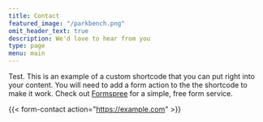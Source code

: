 ```yaml
---
title: Contact
featured_image: "/parkbench.png"
omit_header_text: true
description: We'd love to hear from you
type: page
menu: main
---
```



Test. This is an example of a custom shortcode that you can put right into your content. You will need to add a form action to the the shortcode to make it work. Check out [Formspree](https://formspree.io/) for a simple, free form service. 

{{< form-contact action="https://example.com"  >}}
